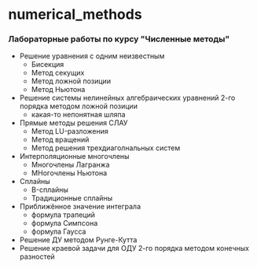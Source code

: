 # numerical_methods
### Лабораторные работы по курсу "Численные методы"
* Решение уравнения с одним неизвестным
    * Бисекция
    * Метод секущих
    * Метод ложной позиции
    * Метод Ньютона
* Решение системы нелинейных алгебраических уравнений 2-го порядка методом ложной позиции
    * какая-то непонятная шляпа
* Прямые методы решения СЛАУ
    * Метод LU-разложения
    * Метод вращений
    * Метод решения трехдиаголнальных систем
* Интерполяционные многочлены
    * Многочлены Лагранжа
    * МНогочлены Ньютона
* Сплайны
    * B-сплайны
    * Традиционные сплайны
* Приближённое значение интеграла
    * формула трапеций
    * формула Симпсона
    * формула Гаусса
* Решение ДУ методом Рунге-Кутта
* Решение краевой задачи для ОДУ 2-го порядка методом конечных разностей
